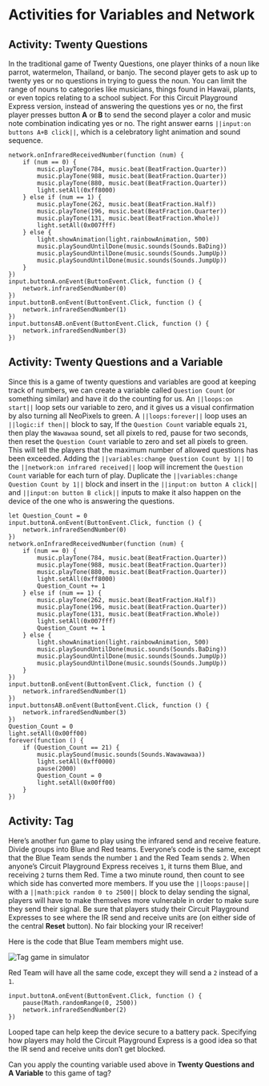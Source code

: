 # Activities for Variables and Network

## Activity: Twenty Questions

In the traditional game of Twenty Questions, one player thinks of a noun like parrot, watermelon, Thailand, or banjo. The second player gets to ask up to twenty yes or no questions in trying to guess the noun. You can limit the range of nouns to categories like musicians, things found in Hawaii, plants, or even topics relating to a school subject. For this Circuit Playground Express version, instead of answering the questions yes or no, the first player presses button **A** or **B** to send the second player a color and music note combination indicating yes or no. The right answer earns ``||input:on buttons A+B click||``, which is a celebratory light animation and sound sequence.

```blocks
network.onInfraredReceivedNumber(function (num) {
    if (num == 0) {
        music.playTone(784, music.beat(BeatFraction.Quarter))
        music.playTone(988, music.beat(BeatFraction.Quarter))
        music.playTone(880, music.beat(BeatFraction.Quarter))
        light.setAll(0xff8000)
    } else if (num == 1) {
        music.playTone(262, music.beat(BeatFraction.Half))
        music.playTone(196, music.beat(BeatFraction.Quarter))
        music.playTone(131, music.beat(BeatFraction.Whole))
        light.setAll(0x007fff)
    } else {
        light.showAnimation(light.rainbowAnimation, 500)
        music.playSoundUntilDone(music.sounds(Sounds.BaDing))
        music.playSoundUntilDone(music.sounds(Sounds.JumpUp))
        music.playSoundUntilDone(music.sounds(Sounds.JumpUp))
    }
})
input.buttonA.onEvent(ButtonEvent.Click, function () {
    network.infraredSendNumber(0)
})
input.buttonB.onEvent(ButtonEvent.Click, function () {
    network.infraredSendNumber(1)
})
input.buttonsAB.onEvent(ButtonEvent.Click, function () {
    network.infraredSendNumber(3)
})
```

## Activity: Twenty Questions and a Variable

Since this is a game of twenty questions and variables are good at keeping track of numbers, we can create a variable called ``Question Count`` (or something similar) and have it do the counting for us. An ``||loops:on start||`` loop sets our variable to zero, and it gives us a visual confirmation by also turning all NeoPixels to green. A ``||loops:forever||`` loop uses an ``||logic:if then||`` block to say, If the ``Question Count`` variable equals `21`, then play the ``Wawawaa`` sound, set all pixels to red, pause for two seconds, then reset the ``Question Count`` variable to zero and set all pixels to green. This will tell the players that the maximum number of allowed questions has been exceeded. Adding the ``||variables:change Question Count by 1||`` to the ``||network:on infrared received||`` loop will increment the ``Question Count`` variable for each turn of play. Duplicate the ``||variables:change Question Count by 1||`` block and insert in the ``||input:on button A click||`` and ``||input:on button B click||`` inputs to make it also happen on the device of the one who is answering the questions.

```blocks
let Question_Count = 0
input.buttonA.onEvent(ButtonEvent.Click, function () {
    network.infraredSendNumber(0)
})
network.onInfraredReceivedNumber(function (num) {
    if (num == 0) {
        music.playTone(784, music.beat(BeatFraction.Quarter))
        music.playTone(988, music.beat(BeatFraction.Quarter))
        music.playTone(880, music.beat(BeatFraction.Quarter))
        light.setAll(0xff8000)
        Question_Count += 1
    } else if (num == 1) {
        music.playTone(262, music.beat(BeatFraction.Half))
        music.playTone(196, music.beat(BeatFraction.Quarter))
        music.playTone(131, music.beat(BeatFraction.Whole))
        light.setAll(0x007fff)
        Question_Count += 1
    } else {
        light.showAnimation(light.rainbowAnimation, 500)
        music.playSoundUntilDone(music.sounds(Sounds.BaDing))
        music.playSoundUntilDone(music.sounds(Sounds.JumpUp))
        music.playSoundUntilDone(music.sounds(Sounds.JumpUp))
    }
})
input.buttonB.onEvent(ButtonEvent.Click, function () {
    network.infraredSendNumber(1)
})
input.buttonsAB.onEvent(ButtonEvent.Click, function () {
    network.infraredSendNumber(3)
})
Question_Count = 0
light.setAll(0x00ff00)
forever(function () {
    if (Question_Count == 21) {
        music.playSound(music.sounds(Sounds.Wawawawaa))
        light.setAll(0xff0000)
        pause(2000)
        Question_Count = 0
        light.setAll(0x00ff00)
    }
})
```

## Activity: Tag

Here’s another fun game to play using the infrared send and receive feature. Divide groups into Blue and Red teams. Everyone’s code is the same, except that the Blue Team sends the number `1` and the Red Team sends `2`. When anyone’s Circuit Playground Express receives `1`, it turns them Blue, and receiving `2` turns them Red. Time a two minute round, then count to see which side has converted more members. If you use the ``||loops:pause||`` with a ``||math:pick random 0 to 2500||`` block to delay sending the signal, players will have to make themselves more vulnerable in order to make sure they send their signal. Be sure that players study their Circuit Playground Expresses to see where the IR send and receive units are (on either side of the central **Reset** button). No fair blocking your IR receiver!

Here is the code that Blue Team members might use.

![Tag game in simulator](/static/courses/maker/general/coding/tag1.jpg)

Red Team will have all the same code, except they will send a `2` instead of a `1`. 

```blocks
input.buttonA.onEvent(ButtonEvent.Click, function () {
    pause(Math.randomRange(0, 2500))
    network.infraredSendNumber(2)
})
```

Looped tape can help keep the device secure to a battery pack. Specifying how players may hold the Circuit Playground Express is a good idea so that the IR send and receive units don’t get blocked.

Can you apply the counting variable used above in **Twenty Questions and A Variable** to this game of tag?
